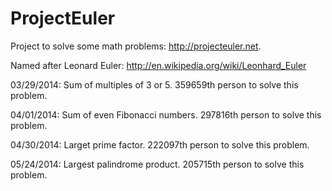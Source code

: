 ProjectEuler
============

Project to solve some math problems: http://projecteuler.net.

Named after Leonard Euler:  http://en.wikipedia.org/wiki/Leonhard_Euler

03/29/2014: Sum of multiples of 3 or 5.  359659th person to solve this problem.

04/01/2014: Sum of even Fibonacci numbers.  297816th person to solve this problem.

04/30/2014: Larget prime factor.  222097th person to solve this problem.

05/24/2014: Largest palindrome product.  205715th person to solve this problem.
